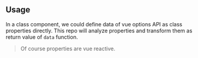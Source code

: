 ## Usage

In a class component, we could define data of vue options API as class properties directly.  This repo will analyze properties and transform them as return value of `data` function.

> Of course properties are vue reactive.

[](./code-usage.ts ':include :type=code typescript')